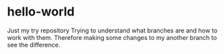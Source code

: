 # hello-world
Just my try repository
Trying to understand what branches are and how to work with them. Therefore making some changes to my another branch to see the difference. 
